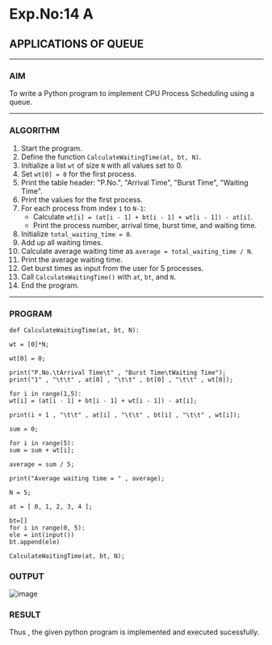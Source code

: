 # Exp.No:14 A  
## APPLICATIONS OF QUEUE

---

### AIM  
To write a Python program to implement CPU Process Scheduling using a queue.

---

### ALGORITHM  

1. Start the program.  
2. Define the function `CalculateWaitingTime(at, bt, N)`.  
3. Initialize a list `wt` of size `N` with all values set to 0.  
4. Set `wt[0] = 0` for the first process.  
5. Print the table header: "P.No.", "Arrival Time", "Burst Time", "Waiting Time".  
6. Print the values for the first process.  
7. For each process from index `1` to `N-1`:  
   - Calculate `wt[i] = (at[i - 1] + bt[i - 1] + wt[i - 1]) - at[i]`.  
   - Print the process number, arrival time, burst time, and waiting time.  
8. Initialize `total_waiting_time = 0`.  
9. Add up all waiting times.  
10. Calculate average waiting time as `average = total_waiting_time / N`.  
11. Print the average waiting time.  
12. Get burst times as input from the user for 5 processes.  
13. Call `CalculateWaitingTime()` with `at`, `bt`, and `N`.  
14. End the program.

---

### PROGRAM  

```
def CalculateWaitingTime(at, bt, N):

wt = [0]*N;

wt[0] = 0;

print("P.No.\tArrival Time\t" , "Burst Time\tWaiting Time");
print("1" , "\t\t" , at[0] , "\t\t" , bt[0] , "\t\t" , wt[0]);

for i in range(1,5):
wt[i] = (at[i - 1] + bt[i - 1] + wt[i - 1]) - at[i];

print(i + 1 , "\t\t" , at[i] , "\t\t" , bt[i] , "\t\t" , wt[i]);

sum = 0;

for i in range(5):
sum = sum + wt[i];

average = sum / 5;

print("Average waiting time = " , average);

N = 5;

at = [ 0, 1, 2, 3, 4 ];

bt=[]
for i in range(0, 5):
ele = int(input())
bt.append(ele)

CalculateWaitingTime(at, bt, N);
```

### OUTPUT
![image](https://github.com/user-attachments/assets/ef356a69-8da9-4c8c-a09f-cc31ccafd9bb)


### RESULT
Thus , the given python program is implemented and executed sucessfully.
